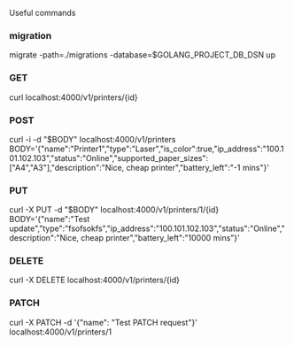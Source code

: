 Useful commands

### migration
migrate -path=./migrations -database=$GOLANG_PROJECT_DB_DSN up

### GET
curl localhost:4000/v1/printers/{id}

### POST
curl -i -d "$BODY" localhost:4000/v1/printers <br>
BODY='{"name":"Printer1","type":"Laser","is_color":true,"ip_address":"100.101.102.103","status":"Online","supported_paper_sizes":["A4","A3"],"description":"Nice, cheap printer","battery_left":"-1 mins"}'

### PUT
curl -X PUT -d "$BODY" localhost:4000/v1/printers/1/{id} <br>
BODY='{"name":"Test update","type":"fsofsokfs","ip_address":"100.101.102.103","status":"Online","description":"Nice, cheap printer","battery_left":"10000 mins"}'

### DELETE
curl -X DELETE localhost:4000/v1/printers/{id}

### PATCH
curl -X PATCH -d '{"name": "Test PATCH request"}' localhost:4000/v1/printers/1

